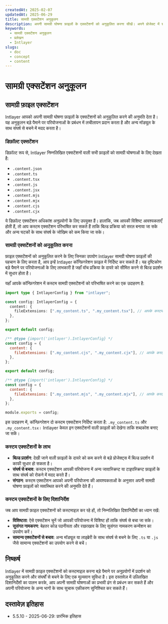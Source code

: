 ```yaml
---
createdAt: 2025-02-07
updatedAt: 2025-06-29
title: सामग्री एक्सटेंशन अनुकूलन
description: अपनी सामग्री घोषणा फ़ाइलों के एक्सटेंशनों को अनुकूलित करना सीखें। अपने प्रोजेक्ट में शर्तों को कुशलतापूर्वक लागू करने के लिए इस दस्तावेज़ का पालन करें।
keywords:
  - सामग्री एक्सटेंशन अनुकूलन
  - प्रलेखन
  - Intlayer
slugs:
  - doc
  - concept
  - content
---
```


# सामग्री एक्सटेंशन अनुकूलन

## सामग्री फ़ाइल एक्सटेंशन

Intlayer आपको अपनी सामग्री घोषणा फ़ाइलों के एक्सटेंशनों को अनुकूलित करने की अनुमति देता है। यह अनुकूलन बड़े पैमाने पर परियोजनाओं के प्रबंधन में लचीलापन प्रदान करता है और अन्य मॉड्यूल के साथ संघर्ष से बचने में मदद करता है।

### डिफ़ॉल्ट एक्सटेंशन

डिफ़ॉल्ट रूप से, Intlayer निम्नलिखित एक्सटेंशनों वाली सभी फ़ाइलों को सामग्री घोषणाओं के लिए देखता है:

- `.content.json`
- `.content.ts`
- `.content.tsx`
- `.content.js`
- `.content.jsx`
- `.content.mjs`
- `.content.mjx`
- `.content.cjs`
- `.content.cjx`

ये डिफ़ॉल्ट एक्सटेंशन अधिकांश अनुप्रयोगों के लिए उपयुक्त हैं। हालांकि, जब आपकी विशिष्ट आवश्यकताएँ होती हैं, तो आप कस्टम एक्सटेंशन परिभाषित कर सकते हैं ताकि बिल्ड प्रक्रिया को सरल बनाया जा सके और अन्य घटकों के साथ संघर्ष के जोखिम को कम किया जा सके।

### सामग्री एक्सटेंशनों को अनुकूलित करना

फ़ाइल एक्सटेंशनों को अनुकूलित करने के लिए जिनका उपयोग Intlayer सामग्री घोषणा फ़ाइलों की पहचान के लिए करता है, आप इन्हें Intlayer कॉन्फ़िगरेशन फ़ाइल में निर्दिष्ट कर सकते हैं। यह दृष्टिकोण बड़े पैमाने पर परियोजनाओं के लिए लाभकारी है जहाँ वॉच प्रक्रिया के दायरे को सीमित करने से बिल्ड प्रदर्शन में सुधार होता है।

यहाँ आपके कॉन्फ़िगरेशन में कस्टम सामग्री एक्सटेंशनों को परिभाषित करने का एक उदाहरण है:

```typescript fileName="intlayer.config.ts" codeFormat="typescript"
import type { IntlayerConfig } from "intlayer";

const config: IntlayerConfig = {
  content: {
    fileExtensions: [".my_content.ts", ".my_content.tsx"], // आपके कस्टम एक्सटेंशन
  },
};

export default config;
```

```javascript fileName="intlayer.config.mjs" codeFormat="esm"
/** @type {import('intlayer').IntlayerConfig} */
const config = {
  content: {
    fileExtensions: [".my_content.cjs", ".my_content.cjx"], // आपके कस्टम एक्सटेंशन
  },
};

export default config;
```

```javascript fileName="intlayer.config.cjs" codeFormat="commonjs"
/** @type {import('intlayer').IntlayerConfig} */
const config = {
  content: {
    fileExtensions: [".my_content.mjs", ".my_content.mjx"], // आपके कस्टम एक्सटेंशन
  },
};

module.exports = config;
```

इस उदाहरण में, कॉन्फ़िगरेशन दो कस्टम एक्सटेंशन निर्दिष्ट करता है: `.my_content.ts` और `.my_content.tsx`। Intlayer केवल इन एक्सटेंशनों वाली फ़ाइलों को देखेगा ताकि शब्दकोश बनाए जा सकें।

### कस्टम एक्सटेंशनों के लाभ

- **बिल्ड प्रदर्शन**: देखी जाने वाली फ़ाइलों के दायरे को कम करने से बड़े प्रोजेक्ट्स में बिल्ड प्रदर्शन में काफी सुधार हो सकता है।
- **संघर्ष से बचाव**: कस्टम एक्सटेंशन आपकी परियोजना में अन्य जावास्क्रिप्ट या टाइपस्क्रिप्ट फ़ाइलों के साथ संघर्ष को रोकने में मदद करते हैं।
- **संगठन**: कस्टम एक्सटेंशन आपको अपनी परियोजना की आवश्यकताओं के अनुसार अपनी सामग्री घोषणा फ़ाइलों को व्यवस्थित करने की अनुमति देते हैं।

### कस्टम एक्सटेंशनों के लिए दिशानिर्देश

जब आप सामग्री फ़ाइल एक्सटेंशनों को कस्टमाइज़ कर रहे हों, तो निम्नलिखित दिशानिर्देशों का ध्यान रखें:

- **विशिष्टता**: ऐसे एक्सटेंशन चुनें जो आपकी परियोजना में विशिष्ट हों ताकि संघर्ष से बचा जा सके।
- **सुसंगत नामकरण**: बेहतर कोड पठनीयता और रखरखाव के लिए सुसंगत नामकरण कन्वेंशन का उपयोग करें।
- **सामान्य एक्सटेंशनों से बचाव**: अन्य मॉड्यूल या लाइब्रेरी के साथ संघर्ष से बचने के लिए `.ts` या `.js` जैसे सामान्य एक्सटेंशनों का उपयोग करने से बचें।

## निष्कर्ष

Intlayer में सामग्री फ़ाइल एक्सटेंशनों को कस्टमाइज़ करना बड़े पैमाने पर अनुप्रयोगों में प्रदर्शन को अनुकूलित करने और संघर्षों से बचने के लिए एक मूल्यवान सुविधा है। इस दस्तावेज़ में उल्लिखित दिशानिर्देशों का पालन करके, आप अपनी सामग्री घोषणाओं का प्रभावी ढंग से प्रबंधन कर सकते हैं और अपनी परियोजना के अन्य भागों के साथ सुचारू एकीकरण सुनिश्चित कर सकते हैं।

## दस्तावेज़ इतिहास

- 5.5.10 - 2025-06-29: प्रारंभिक इतिहास
